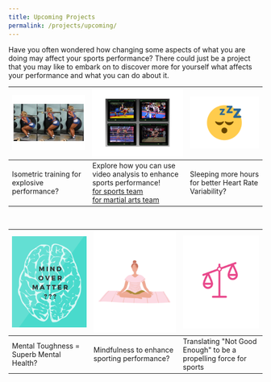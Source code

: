 ```yaml
---
title: Upcoming Projects
permalink: /projects/upcoming/
---
```

Have you often wondered how changing some aspects of what you are doing may affect your sports performance? There could just be a project that you may like to embark on to discover more for yourself what affects your performance and what you can do about it.

| ![Isometric Training for Explosive Performance](/images/projects-images/JC%20Sqauts.png) | ![Video Analysis for Sports Performance](/images/projects-images/EC%20Video%20Anaysis.png) | ![Does sleep quantity affect Heart Rate Variability?](/images/projects-images/SH%20Sleep.png) |
| -------- | -------- | -------- |
| Isometric training for explosive performance? [](/files/projects-synopsis/upcoming-projects/GL%20Isometrics%20Squats%20and%20Vertical%20Jump%20Performance.pdf) | Explore how you can use video analysis to enhance sports performance! <br/> [for sports team](/files/projects-synopsis/upcoming-projects/GL%20Video%20Analysis%20for%20sports%20performance.pdf) <br/> [for martial arts team](/files/projects-synopsis/upcoming-projects/GL%20Improving%20martial%20arts%20performance%20using%20video%20analysis.pdf) | Sleeping more hours for better Heart Rate Variability? [](/files/projects-synopsis/upcoming-projects/GL%20HRV%20and%20Sleep.pdf) |

<br/>

|![Mental Toughness vs Mental Health](/images/projects-images/SH%20mind%20over%20matter.png) | ![Mindfulness for Sports Performance](/images/projects-images/SH%20mindfulness.png) | !["Not Good Enough" - a motivation in sports performance](/images/projects-images/SH%20Tipping%20Scale.png) |
| -------- | -------- | -------- |
| Mental Toughness = Superb Mental Health? [](/files/projects-synopsis/upcoming-projects/GL%20Mental%20Health%20Youth%20Athlete.pdf) | Mindfulness to enhance sporting performance? [](/files/projects-synopsis/upcoming-projects/GL%20Mindfulness%20in%20Sports%20Performance.pdf) | Translating "Not Good Enough" to be a propelling force for sports [](/files/projects-synopsis/upcoming-projects/GL%20on%20being%20Good%20Enough.pdf) |
